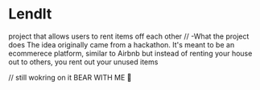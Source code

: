 # LendIt
project that allows users to rent items off each other
//
-What the project does
 The idea originally came from a hackathon. It's meant to be an ecommerece platform, similar to Airbnb but instead of renting your house out to others, you rent out your unused items

//
still wokring on it BEAR WITH ME 🐻
